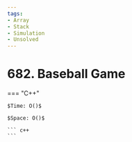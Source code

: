 ```yaml
---
tags:
- Array
- Stack
- Simulation
- Unsolved
---
```



# 682. Baseball Game

=== "C++"

    $Time: O()$

    $Space: O()$

    ``` c++
    ```